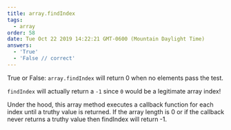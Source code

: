 ```yaml
---
title: array.findIndex
tags:
  - array
order: 58
date: Tue Oct 22 2019 14:22:21 GMT-0600 (Mountain Daylight Time)
answers: 
  - 'True'
  - 'False // correct'
---
```


True or False: `array.findIndex` will return 0 when no elements pass the test.

<!-- explanation -->
`findIndex` will actually return a `-1` since `0` would be a legitimate array index! 

Under the hood, this array method executes a callback function for each index until a truthy value is returned. If the array length is 0 or if the callback never returns a truthy value then findIndex will return -1.
